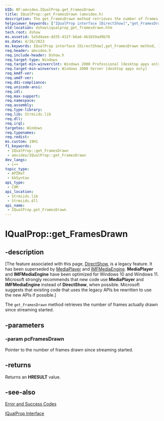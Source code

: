 ```yaml
---
UID: NF:amvideo.IQualProp.get_FramesDrawn
title: IQualProp::get_FramesDrawn (amvideo.h)
description: The get_FramesDrawn method retrieves the number of frames actually drawn since streaming started.
helpviewer_keywords: ["IQualProp interface [DirectShow]","get_FramesDrawn method","IQualProp.get_FramesDrawn","IQualProp::get_FramesDrawn","IQualPropget_FramesDrawn","amvideo/IQualProp::get_FramesDrawn","dshow.iqualprop_get_framesdrawn","get_FramesDrawn","get_FramesDrawn method [DirectShow]","get_FramesDrawn method [DirectShow]","IQualProp interface"]
old-location: dshow\iqualprop_get_framesdrawn.htm
tech.root: dshow
ms.assetid: 5a5d4aee-dd35-432f-b6a6-4b1b59ad9b78
ms.date: 4/26/2023
ms.keywords: IQualProp interface [DirectShow],get_FramesDrawn method, IQualProp.get_FramesDrawn, IQualProp::get_FramesDrawn, IQualPropget_FramesDrawn, amvideo/IQualProp::get_FramesDrawn, dshow.iqualprop_get_framesdrawn, get_FramesDrawn, get_FramesDrawn method [DirectShow], get_FramesDrawn method [DirectShow],IQualProp interface
req.header: amvideo.h
req.include-header: Dshow.h
req.target-type: Windows
req.target-min-winverclnt: Windows 2000 Professional [desktop apps only]
req.target-min-winversvr: Windows 2000 Server [desktop apps only]
req.kmdf-ver: 
req.umdf-ver: 
req.ddi-compliance: 
req.unicode-ansi: 
req.idl: 
req.max-support: 
req.namespace: 
req.assembly: 
req.type-library: 
req.lib: Strmiids.lib
req.dll: 
req.irql: 
targetos: Windows
req.typenames: 
req.redist: 
ms.custom: 19H1
f1_keywords:
 - IQualProp::get_FramesDrawn
 - amvideo/IQualProp::get_FramesDrawn
dev_langs:
 - c++
topic_type:
 - APIRef
 - kbSyntax
api_type:
 - COM
api_location:
 - Strmiids.lib
 - Strmiids.dll
api_name:
 - IQualProp.get_FramesDrawn
---
```


# IQualProp::get_FramesDrawn


## -description

\[The feature associated with this page, [DirectShow](/windows/win32/directshow/directshow), is a legacy feature. It has been superseded by [MediaPlayer](/uwp/api/Windows.Media.Playback.MediaPlayer) and [IMFMediaEngine](/windows/win32/api/mfmediaengine/nn-mfmediaengine-imfmediaengine). **MediaPlayer** and **IMFMediaEngine** have been optimized for Windows 10 and Windows 11. Microsoft strongly recommends that new code use **MediaPlayer** and **IMFMediaEngine** instead of **DirectShow**, when possible. Microsoft suggests that existing code that uses the legacy APIs be rewritten to use the new APIs if possible.\]

The <code>get_FramesDrawn</code> method retrieves the number of frames actually drawn since streaming started.

## -parameters

### -param pcFramesDrawn

Pointer to the number of frames drawn since streaming started.

## -returns

Returns an <b>HRESULT</b> value.

## -see-also

<a href="/windows/desktop/DirectShow/error-and-success-codes">Error and Success Codes</a>



<a href="/windows/desktop/api/amvideo/nn-amvideo-iqualprop">IQualProp Interface</a>